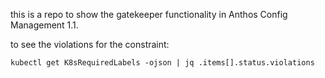 

this is a repo to show the gatekeeper functionality in Anthos Config Management 1.1.

to see the violations for the constraint:

`
kubectl get K8sRequiredLabels -ojson | jq .items[].status.violations
`
